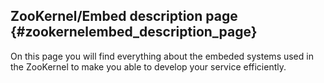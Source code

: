## ZooKernel/Embed description page {#zookernelembed_description_page}

On this page you will find everything about the embeded systems used in
the ZooKernel to make you able to develop your service efficiently.


